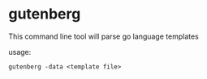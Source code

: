 # gutenberg

This command line tool will parse go language templates


usage:
```
gutenberg -data <template file>
```